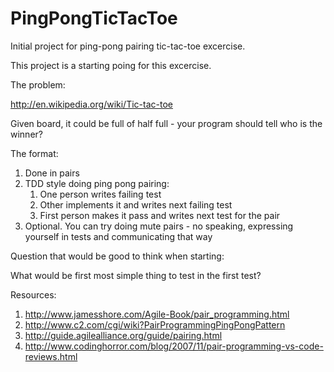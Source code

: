 PingPongTicTacToe
=================

Initial project for ping-pong pairing tic-tac-toe excercise.

This project is a starting poing for this excercise.

The problem:

http://en.wikipedia.org/wiki/Tic-tac-toe

Given board, it could be full of half full - your program should tell who is the winner?

The format:

1. Done in pairs
2. TDD style doing ping pong pairing:
    1. One person writes failing test
    2. Other implements it and writes next failing test
    3. First person makes it pass and writes next test for the pair
3. Optional. You can try doing mute pairs - no speaking, expressing yourself in tests and communicating that way

Question that would be good to think when starting:

What would be first most simple thing to test in the first test?

Resources:

1. http://www.jamesshore.com/Agile-Book/pair_programming.html 
2. http://www.c2.com/cgi/wiki?PairProgrammingPingPongPattern 
3. http://guide.agilealliance.org/guide/pairing.html 
4. http://www.codinghorror.com/blog/2007/11/pair-programming-vs-code-reviews.html


